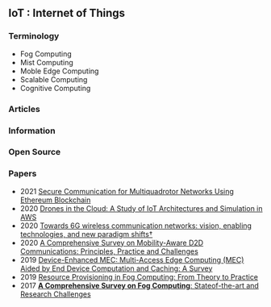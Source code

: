 ## IoT : Internet of Things


### Terminology
- Fog Computing
- Mist Computing
- Moble Edge Computing
- Scalable Computing
- Cognitive Computing


### Articles


### Information


### Open Source


### Papers
- 2021 [Secure Communication for Multiquadrotor Networks Using Ethereum Blockchain](https://ieeexplore.ieee.org/stamp/stamp.jsp?arnumber=9163322)
- 2020 [Drones in the Cloud: A Study of IoT Architectures and Simulation in AWS](https://lup.lub.lu.se/luur/download?func=downloadFile&recordOId=9024913&fileOId=9024914)
- 2020 [Towards 6G wireless communication networks: vision, enabling technologies, and new paradigm shifts†](https://link.springer.com/content/pdf/10.1007/s11432-020-2955-6.pdf)
- 2020 [A Comprehensive Survey on Mobility-Aware D2D Communications: Principles, Practice and Challenges](https://www.southampton.ac.uk/~sqc/listP/IEEECST2020.pdf)
- 2019 [Device-Enhanced MEC: Multi-Access Edge Computing (MEC) Aided by End Device Computation and Caching: A Survey](https://faculty.engineering.asu.edu/mre/wp-content/uploads/sites/31/2020/04/DevEnhMECSurv.pdf)
- 2019 [Resource Provisioning in Fog Computing: From Theory to Practice](https://www.mdpi.com/1424-8220/19/10/2238/pdf)
- 2017 [**A Comprehensive Survey on Fog Computing**: Stateof-the-art and Research Challenges](https://arxiv.org/pdf/1710.11001.pdf)

